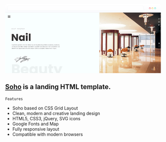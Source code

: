 <img src="preview/github_soho.jpg">

## [Soho](https://sohoo.vercel.app/) is a landing HTML template. ##


```
Features
```

- Soho based on CSS Grid Layout
- Clean, modern and creative landing design
- HTML5, CSS3, jQuery, SVG icons 
- Google Fonts and Map
- Fully responsive layout
- Compatible with modern browsers
